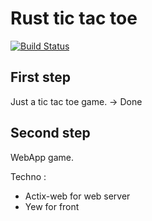 # Rust tic tac toe

[![Build Status][actions-badge]][actions-url]

[actions-badge]: https://github.com/Haegh/tictactoe/CI/badge.svg
[actions-url]: https://github.com/Haegh/tictactoe/actions

## First step 

Just a tic tac toe game. -> Done  

## Second step 

WebApp game.   

Techno :  
* Actix-web for web server
* Yew for front
